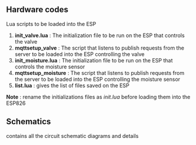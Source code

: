 ## Hardware codes 

Lua scripts to be loaded into the ESP 

1. **init_valve.lua** :  The initialization file to be run on the ESP that controls the valve 
2. **mqttsetup_valve** : The script that listens to publish requests from the server to be loaded into the ESP controlling the valve
3. **init_moisture.lua** :  The initialization file to be run on the ESP that controls the moisture sensor 
4. **mqttsetup_moisture** : The script that listens to publish requests from the server to be loaded into the ESP controlling the moisture sensor 
5. **list.lua** : gives the list of files saved on the ESP 


**Note** : rename the initializations files as _init.lua_ before loading them  into the ESP826


## Schematics 

contains all the circuit schematic diagrams and details
